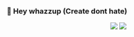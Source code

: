 ### 👋 Hey whazzup (Create dont hate)
<p align = "center">
  <img src = "https://github-readme-stats.vercel.app/api?username=abdullahbilalawan&show_icons=true&theme=radical&line_height=27">
  <img src = "https://github-readme-stats.vercel.app/api/top-langs/?username=abdullahbilalawan&hide=css,html&theme=tokyonight">
</p>

<!--
**abdullahbilalawan/abdullahbilalawan** is a ✨ _special_ ✨ repository because its `README.md` (this file) appears on your GitHub profile.

Here are some ideas to get you started:
🔭 I’m currently working on Deep learning computer vision and other ann
-🌱 I’m currently learning coursera tensorflow and DL specialization
- 👯 I’m looking to collaborate on Machine learning and android
